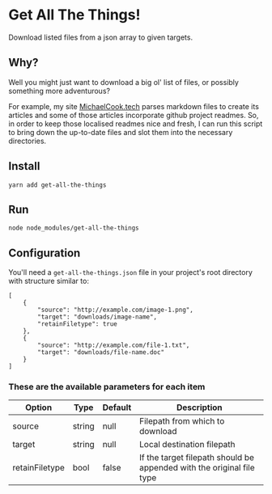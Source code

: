 # Get All The Things!

Download listed files from a json array to given targets.

## Why?

Well you might just want to download a big ol' list of files, or possibly something more adventurous?

For example, my site [MichaelCook.tech](http://michaelcook.tech) parses markdown files to create its articles and some of those articles incorporate github project readmes. So, in order to keep those localised readmes nice and fresh, I can run this script to bring down the up-to-date files and slot them into the necessary directories.

## Install

	yarn add get-all-the-things

## Run

	node node_modules/get-all-the-things

## Configuration

You'll need a `get-all-the-things.json` file in your project's root directory with structure similar to:

	[
		{
			"source": "http://example.com/image-1.png",
			"target": "downloads/image-name",
			"retainFiletype": true
		},
		{
			"source": "http://example.com/file-1.txt",
			"target": "downloads/file-name.doc"
		}
	]

### These are the available parameters for each item

Option | Type | Default | Description
------ | ---- | ------- | -----------
source | string | null | Filepath from which to download
target | string | null | Local destination filepath
retainFiletype | bool | false | If the target filepath should be appended with the original file type
